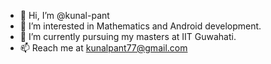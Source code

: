 - 👋 Hi, I’m @kunal-pant
- 👀 I’m interested in Mathematics and Android development.
- 🌱 I’m currently pursuing my masters at IIT Guwahati.
- 📫 Reach me at kunalpant77@gmail.com


